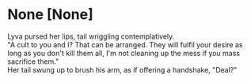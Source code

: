# None [None]
Lyva pursed her lips, tail wriggling contemplatively.    
"A cult to you and I? That can be arranged. They will fulfil your desire as long as you don't kill them all, I'm not cleaning up the mess if you mass sacrifice them."    
Her tail swung up to brush his arm, as if offering a handshake, "Deal?"
